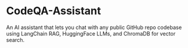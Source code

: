 # CodeQA-Assistant
An AI assistant that lets you chat with any public GitHub repo codebase using LangChain RAG, HuggingFace LLMs, and ChromaDB for vector search.
